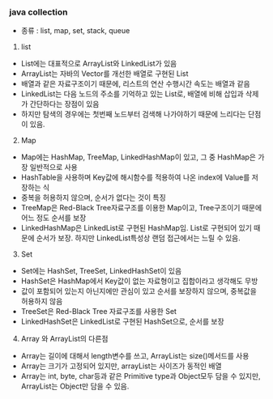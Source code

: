 ### java collection

- 종류 : list, map, set, stack, queue

1. list
- List에는 대표적으로 ArrayList와 LinkedList가 있음
- ArrayList는 자바의 Vector를 개선한 배열로 구현된 List
- 배열과 같은 자료구조이기 때문에, 리스트의 연산 수행시간 속도는 배열과 같음
- LinkedList는 다음 노드의 주소를 기억하고 있는 List로, 배열에 비해 삽입과 삭제가 간단하다는 장점이 있음
- 하지만 탐색의 경우에는 첫번째 노드부터 검색해 나가야하기 때문에 느리다는 단점이 있음. 

2. Map
- Map에는 HashMap, TreeMap, LinkedHashMap이 있고, 그 중 HashMap은 가장 일반적으로 사용
- HashTable을 사용하며 Key값에 해시함수를 적용하여 나온 index에 Value를 저장하는 식
- 중복을 허용하지 않으며, 순서가 없다는 것이 특징 
- TreeMap은 Red-Black Tree자료구조를 이용한 Map이고, Tree구조이기 때문에 어느 정도 순서를 보장 
- LinkedHashMap은 LinkedList로 구현된 HashMap임. List로 구현되어 있기 때문에 순서가 보장. 하지만 LinkedList특성상 랜덤 접근에서는 느릴 수 있음. 

3. Set
- Set에는  HashSet, TreeSet, LinkedHashSet이 있음 
- HashSet은 HashMap에서 Key값이 없는 자료형이고 집합이라고 생각해도 무방
- 값이 포함되어 있는지 아닌지에만 관심이 있고 순서를 보장하지 않으며, 중복값을 허용하지 않음 
- TreeSet은 Red-Black Tree 자료구조를 사용한 Set 
- LinkedHashSet은 LinkedList로 구현된 HashSet으로, 순서를 보장 

4. Array 와 ArrayList의 다른점
- Array는 길이에 대해서 length변수를 쓰고, ArrayList는 size()메서드를 사용 
- Array는 크기가 고정되어 있지만, arrayList는 사이즈가 동적인 배열 
- Array는 int, byte, char등과 같은 Primitive type과 Object모두 담을 수 있지만, ArrayList는 Object만 담을 수 있음.
